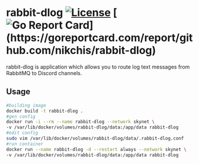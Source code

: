rabbit-dlog [![License](http://img.shields.io/badge/license-MIT-blue.svg)](https://raw.githubusercontent.com/nikchis/rabbit-dlog/master/LICENSE) [![Go Report Card](https://goreportcard.com/badge/github.com/nikchis/rabbit-dlog?)](https://goreportcard.com/report/github.com/nikchis/rabbit-dlog)
==========

rabbit-dlog is application which allows you to route log text messages from RabbitMQ to Discord channels.
	
## Usage

~~~bash
#building image
docker build -t rabbit-dlog .
#gen config
docker run -i --rm --name rabbit-dlog --network skynet \
-v /var/lib/docker/volumes/rabbit-dlog/data:/app/data rabbit-dlog
#edit config
sudo vim /var/lib/docker/volumes/rabbit-dlog/data/.rabbit-dlog.conf
#run container
docker run --name rabbit-dlog -d --restart always --network skynet \
-v /var/lib/docker/volumes/rabbit-dlog/data:/app/data rabbit-dlog
~~~
